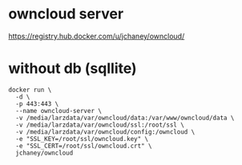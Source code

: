 
# owncloud server

https://registry.hub.docker.com/u/jchaney/owncloud/


# without db (sqllite)

```
docker run \
  -d \
  -p 443:443 \
  --name owncloud-server \
  -v /media/larzdata/var/owncloud/data:/var/www/owncloud/data \
  -v /media/larzdata/var/owncloud/ssl:/root/ssl \
  -v /media/larzdata/var/owncloud/config:/owncloud \
  -e "SSL_KEY=/root/ssl/owncloud.key" \
  -e "SSL_CERT=/root/ssl/owncloud.crt" \
  jchaney/owncloud
```
